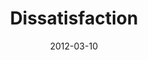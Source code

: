 ---
layout: message
category: message
series: "Game Changers"
title: "Dissatisfaction"
date: 2012-03-10
audio-description: "This week we’re talking about how Game Changers share common traits, including dissatisfaction with the status quo."
audio: "http://www.crossroads.net/players/media/hq/gamechangers_01.mp3"
audio-title: "Dissatisfaction"
audio-duration: "53:29"
program-description: "Game Changers - Dissatisfaction Program"
program: "http://www.crossroads.net/players/media/hq/03_10-11_12Program.pdf"
program-title: "Dissatisfaction"
video-description: "This week we’re talking about how Game Changers share common
traits, including dissatisfaction with the status quo."
video-title: "Dissatisfaction"
video: "https://s3.amazonaws.com/crossroadsvideomessages/gamechangers_01.mp4"
video-poster: "https://www.crossroads.net/uploadedfiles/gamechangers_01_still.jpg"
---